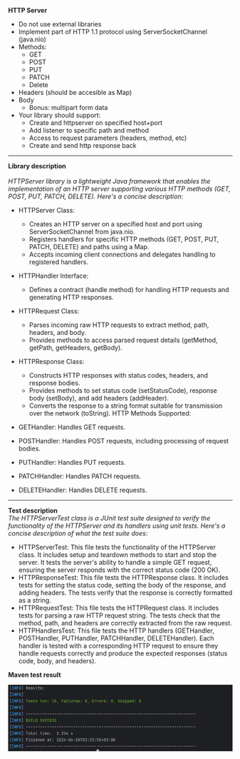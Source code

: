 **HTTP Server**
- Do not use external libraries
- Implement part of HTTP 1.1 protocol using ServerSocketChannel (java.nio)
- Methods:
    - GET
    - POST
    - PUT
    - PATCH
    - Delete
- Headers (should be accesible as Map)
- Body
    - Bonus: multipart form data
- Your library should support:
    - Create and httpserver on specified host+port
    - Add listener to specific path and method
    - Access to request parameters (headers, method, etc)
    - Create and send http response back
****************
**Library description**\
\
*HTTPServer library is a lightweight Java framework that enables the implementation of an HTTP server supporting various HTTP methods (GET, POST, PUT, PATCH, DELETE). Here's a concise description:*
- HTTPServer Class: 
  - Creates an HTTP server on a specified host and port using ServerSocketChannel from java.nio.
  - Registers handlers for specific HTTP methods (GET, POST, PUT, PATCH, DELETE) and paths using a Map.
  - Accepts incoming client connections and delegates handling to registered handlers.
- HTTPHandler Interface:
    - Defines a contract (handle method) for handling HTTP requests and generating HTTP responses.
- HTTPRequest Class:
    - Parses incoming raw HTTP requests to extract method, path, headers, and body.
    - Provides methods to access parsed request details (getMethod, getPath, getHeaders, getBody).
- HTTPResponse Class:
  - Constructs HTTP responses with status codes, headers, and response bodies.
  - Provides methods to set status code (setStatusCode), response body (setBody), and add headers (addHeader).
  - Converts the response to a string format suitable for transmission over the network (toString).
    HTTP Methods Supported:

- GETHandler: Handles GET requests.
- POSTHandler: Handles POST requests, including processing of request bodies.
- PUTHandler: Handles PUT requests.
- PATCHHandler: Handles PATCH requests.
- DELETEHandler: Handles DELETE requests.
************

**Test description**\
*The HTTPServerTest class is a JUnit test suite designed to verify the functionality of the HTTPServer and its handlers using unit tests. Here's a concise description of what the test suite does:*
- HTTPServerTest: This file tests the functionality of the HTTPServer class. It includes setup and teardown methods to start and stop the server. It tests the server's ability to handle a simple GET request, ensuring the server responds with the correct status code (200 OK).
- HTTPResponseTest: This file tests the HTTPResponse class. It includes tests for setting the status code, setting the body of the response, and adding headers. The tests verify that the response is correctly formatted as a string.
- HTTPRequestTest: This file tests the HTTPRequest class. It includes tests for parsing a raw HTTP request string. The tests check that the method, path, and headers are correctly extracted from the raw request.
- HTTPHandlersTest: This file tests the HTTP handlers (GETHandler, POSTHandler, PUTHandler, PATCHHandler, DELETEHandler). Each handler is tested with a corresponding HTTP request to ensure they handle requests correctly and produce the expected responses (status code, body, and headers).

**Maven test result**

![img.png](img.png)